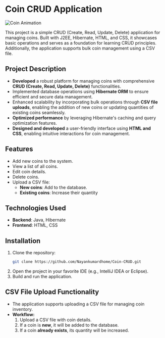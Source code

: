 # Coin CRUD Application

![Coin Animation](https://media.giphy.com/media/3oKIPuL57n0T03JmSc/giphy.gif)

This project is a simple CRUD (Create, Read, Update, Delete) application for managing coins. Built with J2EE, Hibernate, HTML, and CSS, it showcases basic operations and serves as a foundation for learning CRUD principles. Additionally, the application supports bulk coin management using a CSV file.

## Project Description
- **Developed** a robust platform for managing coins with comprehensive **CRUD (Create, Read, Update, Delete)** functionalities.
- Implemented database operations using **Hibernate ORM** to ensure efficient and secure data management.
- Enhanced scalability by incorporating bulk operations through **CSV file uploads**, enabling the addition of new coins or updating quantities of existing coins seamlessly.
- **Optimized performance** by leveraging Hibernate's caching and query optimization features.
- **Designed and developed** a user-friendly interface using **HTML and CSS**, enabling intuitive interactions for coin management.

## Features
- Add new coins to the system.
- View a list of all coins.
- Edit coin details.
- Delete coins.
- Upload a CSV file:
   - **New coins**: Add to the database.
   - **Existing coins**: Increase their quantity

## Technologies Used
- **Backend**: Java, Hibernate
- **Frontend**: HTML, CSS

## Installation
1. Clone the repository:
   ```bash
   git clone https://github.com/Nayankumardhome/Coin-CRUD.git

2. Open the project in your favorite IDE (e.g., IntelliJ IDEA or Eclipse).
3. Build and run the application.

## CSV File Upload Functionality
- The application supports uploading a CSV file for managing coin inventory.
- **Workflow:**
   1. Upload a CSV file with coin details.
   2. If a coin is **new**, it will be added to the database.
   3. If a coin **already exists**, its quantity will be increased.
